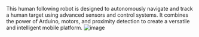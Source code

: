  This human following robot is designed to autonomously navigate and track a human target using advanced sensors and control systems. It combines the power of Arduino, motors, and proximity detection to create a versatile and intelligent mobile platform.
![image](https://github.com/user-attachments/assets/07598e45-8ec4-4d67-85a6-43b866930394)
